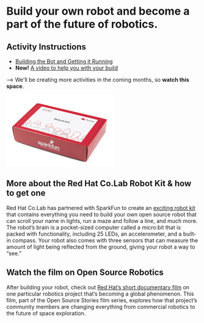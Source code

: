 # Build your own robot and become a part of the future of robotics.

## Activity Instructions 
* [Building the Bot and Getting it Running](https://github.com/RedHatOfficial/CO.LAB/blob/master/Robots/Robot%20Activity%201_%20Building%20the%20Bot%20%26%20Getting%20it%20Running.pdf) 
* **New!** [A video to help you with your build](https://youtu.be/-Va7g1q24co)

--> We'll be creating more activities in the coming months, so **watch this space**.

![picture of Co.Lab Robot Kit](images/16424-Red_Hat_Robotics_Kit-02_Updated.jpg)
## More about the Red Hat Co.Lab Robot Kit & how to get one
Red Hat Co.Lab has partnered with SparkFun to create an [exciting robot kit](https://www.sparkfun.com/products/16424) that contains everything you need to build your own open source robot that can scroll your name in lights, run a maze and follow a line, and much more. The robot’s brain is a pocket-sized computer called a micro:bit that is packed with functionality, including 25 LEDs, an accelerometer, and a built-in compass. Your robot also comes with three sensors that can measure the amount of light being reflected from the ground, giving your robot a way to “see.”

## Watch the film on Open Source Robotics
After building your robot, check out [Red Hat’s short documentary film](http://www.redhat.com/robots) on one particular robotics project that’s becoming a global phenomenon. This film, part of the Open Source Stories film series, explores how that project’s community members are changing everything from commercial robotics to the future of space exploration.



